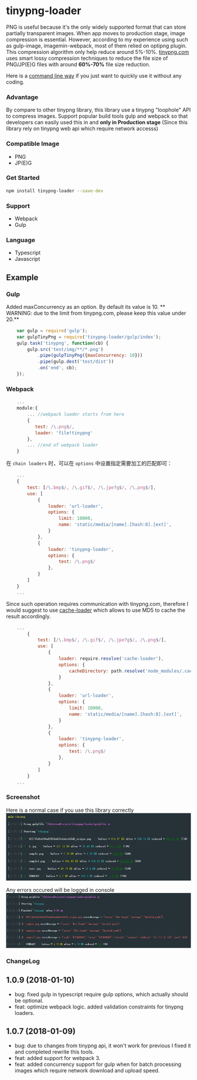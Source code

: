 # tinypng-loader

PNG is useful because it's the only widely supported format that can store partially transparent images.
When app moves to production stage, image compression is essential. However, according to my experience using
such as gulp-image, imagemin-webpack, most of them relied on optipng plugin. This compression algorithm only help reduce
around 5%-10%. [tinypng.com](https://tinypng.com) uses smart lossy compression techniques to reduce the file size of PNG/JP(E)G files
with around <b>60%-70%</b> file size reduction.

Here is a [command line way](https://github.com/jf3096/tinypng-loader-cli) if you just want to quickly use it without any coding.

### Advantage
By compare to other tinypng library, this library use a tinypng "loophole" API to compress images.
Support popular build tools gulp and webpack so that developers can easily used this in and <b>only in Production stage</b> (Since this library rely on tinypng web api which require network accesss)

### Compatible Image
* PNG
* JP(E)G

### Get Started
```bash
npm install tinypng-loader --save-dev
```

### Support
* Webpack
* Gulp

### Language
* Typescript
* Javascript

## Example

### Gulp

Added maxConcurrency as an option. By default its value is 10.
** WARNING: due to the limit from tinypng.com, please keep this value under 20.**

```javascript
    var gulp = require('gulp');
    var gulpTinyPng = require('tinypng-loader/gulp/index');
    gulp.task('tinypng', function(cb) {
        gulp.src('test/img/**/*.png')
            .pipe(gulpTinyPng({maxConcurrency: 10}))
            .pipe(gulp.dest('test/dist'))
            .on('end', cb);
    });
```

### Webpack
```javascript
    ...
    module:{
        ... //webpack loader starts from here
        {
           test: /\.png$/,
           loader: 'file!tinypng'
        },
        ... //end of webpack loader
    }
```

在 `chain loaders` 时，可以在 `options` 中设置指定需要加工的匹配即可：

```javascript
    ...
    {
        test: [/\.bmp$/, /\.gif$/, /\.jpe?g$/, /\.png$/],
        use: [
            {
                loader: 'url-loader',
                options: {
                    limit: 10000,
                    name: 'static/media/[name].[hash:8].[ext]',
                }
            },
            {
                loader: 'tinypng-loader',
                options: {
                    test: /\.png$/
                },
            }
        ]
    }
    ...
```

Since such operation requires communication with tinypng.com, therefore I would suggest to use [cache-loader](https://github.com/webpack-contrib/cache-loader)
which allows to use MD5 to cache the result accordingly.

```javascript
    ...
        {
            test: [/\.bmp$/, /\.gif$/, /\.jpe?g$/, /\.png$/],
            use: [
                {
                    loader: require.resolve('cache-loader'),
                    options: {
                        cacheDirectory: path.resolve('node_modules/.cache-images')
                    }
                },
                {
                    loader: 'url-loader',
                    options: {
                        limit: 10000,
                        name: 'static/media/[name].[hash:8].[ext]',
                    }
                },
                {
                    loader: 'tinypng-loader',
                    options: {
                        test: /\.png$/
                    },
                }
            ]
        }
    ...
```

### Screenshot
Here is a normal case if you use this library correctly
![alt tag](/git-img/success.png)

Any errors occured will be logged in console
![alt tag](/git-img/error.png)

### ChangeLog

## 1.0.9 (2018-01-10)

* bug: fixed gulp in typescript require gulp options, which actually should be optional.
* feat: optimize webpack logic. added validation constraints for tinypng loaders.

## 1.0.7 (2018-01-09)

* bug: due to changes from tinypng api, it won't work for previous I fixed it and completed rewrite this tools.
* feat: added support for webpack 3.
* feat: added concurrency support for gulp when for batch processing images which require network download and upload speed.
